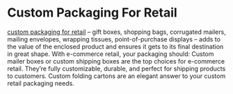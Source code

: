 # Custom Packaging For Retail
[custom packaging for retail](https://customboxesmarket.com/custom-retail-boxes/) – gift boxes, shopping bags, corrugated mailers, mailing envelopes, wrapping tissues, point-of-purchase displays – adds to the value of the enclosed product and ensures it gets to its final destination in great shape.
With e-commerce retail, your packaging should: Custom mailer boxes or custom shipping boxes are the top choices for e-commerce retail. They’re fully customizable, durable, and perfect for shipping products to customers. Custom folding cartons are an elegant answer to your custom retail packaging needs.
